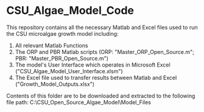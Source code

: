 # CSU_Algae_Model_Code
This repository contains all the necessary Matlab and Excel files used to run the CSU microalgae growth model including:

1) All relevant Matlab Functions
2) The ORP and PBR Matlab scripts (ORP: "Master_ORP_Open_Source.m"; PBR: "Master_PBR_Open_Source.m")
3) The model's User Interface which operates in Microsoft Excel ("CSU_Algae_Model_User_Interface.xlsm")
4) The Excel file used to transfer results between Matlab and Excel ("Growth_Model_Outputs.xlsx")

Contents of this folder are to be downloaded and extracted to the following file path: 
C:\CSU_Open_Source_Algae_Model\Model_Files


